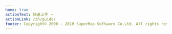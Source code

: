 ```yaml
---
home: true
actionText: 快速上手 →
actionLink: /zh/guide/
footer: Copyright© 2000 - 2019 SuperMap Software Co.Ltd. All rights reserved.
---
```

